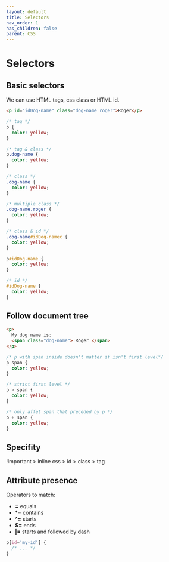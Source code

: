 ```yaml
---
layout: default
title: Selectors
nav_order: 1
has_children: false
parent: CSS
---
```


# Selectors

## Basic selectors
We can use HTML tags, css class or HTML id.
```html
<p id="idDog-name" class="dog-name roger">Roger</p>
```
```css
/* tag */
p {
  color: yellow;
}

/* tag & class */
p.dog-name {
  color: yellow;
}

/* class */
.dog-name {
  color: yellow;
}

/* multiple class */
.dog-name.roger {
  color: yellow;
}

/* class & id */
.dog-name#idDog-namec {
  color: yellow;
}

p#idDog-name {
  color: yellow;
}

/* id */
#idDog-name {
  color: yellow;
}
```

## Follow document tree
```html
<p>
  My dog name is:
  <span class="dog-name"> Roger </span>
</p>
```

```css
/* p with span inside doesn't matter if isn't first level*/
p span {
  color: yellow;
}

/* strict first level */
p > span {
  color: yellow;
}

/* only affet span that preceded by p */
p + span {
  color: yellow;
}
```

## Specifity
!important > inline css > id > class > tag

## Attribute presence
Operators to match:
  - **=** equals
  - ***=** contains
  - **^=** starts
  - **$=** ends
  - **|=** starts and followed by dash

```css
p[id='my-id'] {
  /* ... */
}
```
